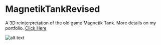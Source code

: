 # MagnetikTankRevised
A 3D reinterpretation of the old game Magnetik Tank. More details on my portfolio. [Click Here](https://mercier.in/portfolio/mgtr)

![alt text](https://i.imgur.com/Y1VjQvm.png)
